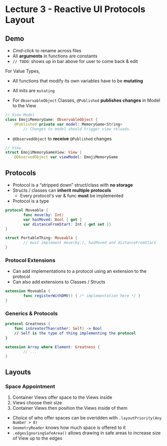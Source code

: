# Lecture 3 - Reactive UI Protocols Layout


## Demo

* *Cmd-click* to rename across files
* All **arguments** in functions are constants
* `// TODO`: shows up in bar above for user to come back & edit

For Value Types,

* All functions that modify its own variables have to be **mutating**  

* All inits are `mutating`

  

* For `ObservableObject` Classes, `@Published` **publishes changes** in Model to the View
```swift
// View Model
class EmojiMemoryGame: ObservableObject {
    @Published private var model: MemoryGame<String>
		// Changes to model should trigger view reloads.
```

* `@ObservedObject` to **receive** `@Published` changes
```swift
// View
struct EmojiMemoryGameView: View {
    @ObservedObject var viewModel: EmojiMemoryGame
```



## Protocols

* Protocol is a “stripped down” struct/class with **no storage**
* Structs / classes can **inherit multiple protocols**
  * Every protocol's var & func **must** be implemented
* Protocol is a type
```swift
protocol Moveable {
		func move(by: Int) 
		var hasMoved: Bool { get }
		var distanceFromStart: Int { get set }}
}

struct PortableThing: Moveable {
		// must implement move(by:), hasMoved and distanceFromStart
}
```

### Protocol Extensions
* Can add implementations to a protocol using an extension to the protocol
* Can also add extensions to Classes / Structs
```swift
extension Moveable { 
		func registerWithDMV() { /* implementation here */ }
} 
```

### Generics & Protocols

```swift
protocol Greatness {
  	func isGreaterThan(other: Self) -> Bool
  	// Self is the type of thing implementing the protocol
}

extension Array where Element: Greatness {
		// ...  
}
```



## Layouts

### Space Appointment

1. Container Views offer space to the Views inside
2. Views choose their size
3. Container Views then position the Views inside of them

* Choice of who offer spaces can be overidden with `.layoutPriority(Any Number > 0)`
* `GeometryReader` knows how much space is offered to it
* `.edgesIgnoringSafeArea()` allows drawing in safe areas to increase size of View up to the edges